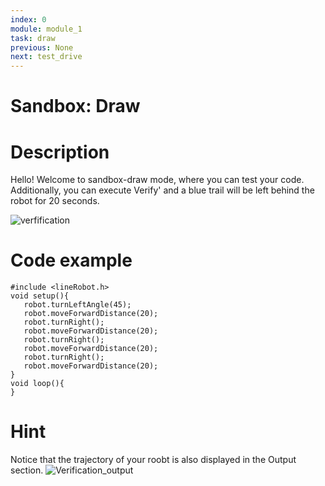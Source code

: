 ```yaml
---
index: 0
module: module_1
task: draw
previous: None
next: test_drive
---
```

# Sandbox: Draw


# Description
Hello! Welcome to sandbox-draw mode, where you can test your code. Additionally, you can execute Verify' and a blue trail will be left behind the robot for 20 seconds.

![verfification](https://github.com/autolab-fi/line-robot-curriculum/assets/13139586/ca70754f-2cbf-4e1f-b4b0-c3497fc658e4)

# Code example
```
#include <lineRobot.h>
void setup(){
   robot.turnLeftAngle(45);
   robot.moveForwardDistance(20);
   robot.turnRight();
   robot.moveForwardDistance(20);
   robot.turnRight();
   robot.moveForwardDistance(20);
   robot.turnRight();
   robot.moveForwardDistance(20);
}
void loop(){
}
```

# Hint 
Notice that the trajectory of your roobt is also displayed in the Output section.
![Verification_output](https://github.com/autolab-fi/line-robot-curriculum/assets/13139586/2ed60da4-7158-43a8-894d-824ec26e6eab)


